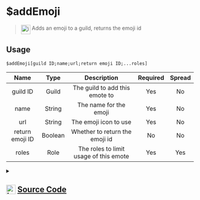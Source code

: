 # $addEmoji
> <img align="top" src="https://upload.wikimedia.org/wikipedia/commons/thumb/e/e4/Infobox_info_icon.svg/160px-Infobox_info_icon.svg.png?20150409153300" alt="image" width="25" height="auto"> Adds an emoji to a guild, returns the emoji id
## Usage
```
$addEmoji[guild ID;name;url;return emoji ID;...roles]
```
| Name | Type | Description | Required | Spread
| :---: | :---: | :---: | :---: | :---: |
guild ID | Guild | The guild to add this emote to | Yes | No
name | String | The name for the emoji | Yes | No
url | String | The emoji icon to use | Yes | No
return emoji ID | Boolean | Whether to return the emoji id | No | No
roles | Role | The roles to limit usage of this emote | Yes | Yes
<details>
<summary>
    
## <img align="top" src="https://cdn4.iconfinder.com/data/icons/iconsimple-logotypes/512/github-512.png" alt="image" width="25" height="auto">  [Source Code](https://github.com/tryforge/ForgeScript-V2/blob/main/src/native/addEmoji.ts)
    
</summary>
    
```ts
import { noop } from "lodash"
import { ArgType, NativeFunction, Return } from "../structures"

export default new NativeFunction({
    name: "$addEmoji",
    version: "1.0.7",
    description: "Adds an emoji to a guild, returns the emoji id",
    brackets: true,
    unwrap: true,
    args: [
        {
            name: "guild ID",
            description: "The guild to add this emote to",
            rest: false,
            required: true,
            type: ArgType.Guild,
        },
        {
            name: "name",
            description: "The name for the emoji",
            rest: false,
            required: true,
            type: ArgType.String,
        },
        {
            name: "url",
            description: "The emoji icon to use",
            rest: false,
            required: true,
            type: ArgType.String,
        },
        {
            name: "return emoji ID",
            description: "Whether to return the emoji id",
            rest: false,
            type: ArgType.Boolean,
        },
        {
            name: "roles",
            description: "The roles to limit usage of this emote",
            rest: true,
            required: true,
            type: ArgType.Role,
            pointer: 0,
        },
    ],
    async execute(_, [guild, name, icon, returnEmojiID, roles]) {
        const em = await guild.emojis
            .create({
                attachment: icon,
                name,
                roles: roles || undefined,
            })
            .catch(noop)

        return Return.success(returnEmojiID && em ? em.id : undefined)
    },
})

```
    
</details>
